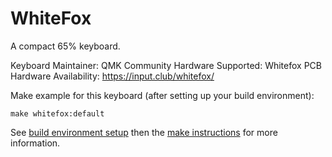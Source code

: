 WhiteFox
========

A compact 65% keyboard.

Keyboard Maintainer: QMK Community
Hardware Supported: Whitefox PCB
Hardware Availability: https://input.club/whitefox/

Make example for this keyboard (after setting up your build environment):

    make whitefox:default

See [build environment setup](https://docs.qmk.fm/build_environment_setup.html) then the [make instructions](https://docs.qmk.fm/make_instructions.html) for more information.
